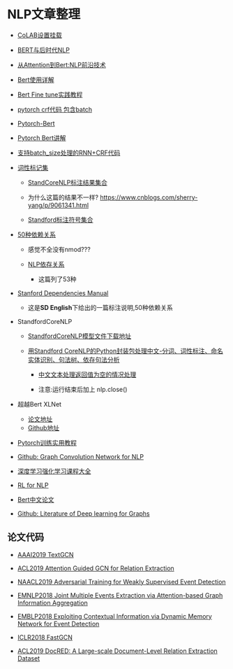 # NLP文章整理

* [CoLAB设置挂载](https://blog.csdn.net/code_nie/article/details/85029074)

* [BERT与后时代NLP](https://mp.weixin.qq.com/s/U_pYc5roODcs_VENDoTbiQ)

* [从Attention到Bert:NLP前沿技术](http://www.bdpt.net/cn/2019/01/22/%E6%B7%B1%E5%BA%A6%E5%AD%A6%E4%B9%A0%EF%BC%9A%E5%89%8D%E6%B2%BF%E6%8A%80%E6%9C%AF-%E4%BB%8Eattentiontransformerelmogpt%E5%88%B0bert/)

* [Bert使用详解](https://juejin.im/post/5c6d65a56fb9a04a0f65c45d)

* [Bert Fine tune实践教程](https://www.jiqizhixin.com/articles/2018-11-23-15)

* [pytorch crf代码  包含batch](https://github.com/liu-nlper/SLTK/blob/master/sltk/nn/modules/crf.py)

* [Pytorch-Bert](https://github.com/huggingface/pytorch-pretrained-BERT)

* [Pytorch Bert讲解](https://new.qq.com/omn/20181112/20181112A0SMTX.html)

* [支持batch_size处理的RNN+CRF代码](https://github.com/liu-nlper/SLTK)

* [词性标记集](https://www.ibm.com/support/knowledgecenter/zh/SS5RWK_3.5.0/com.ibm.discovery.es.ta.doc/iiysspostagset.htm)

    * [StandCoreNLP标注结果集合](https://blog.csdn.net/qq_33373858/article/details/83684590)
    
    * 为什么这篇的结果不一样? https://www.cnblogs.com/sherry-yang/p/9061341.html

    * [Standford标注符号集合](https://www.cnblogs.com/robert-dlut/p/4034297.html)

* [50种依赖关系](https://www.jianshu.com/p/5c461cf096c4)
    * 感觉不全没有nmod???

    * [NLP依存关系](https://www.cnblogs.com/sherry-yang/p/9061341.html)
        * 这篇列了53种

* [Stanford Dependencies Manual](https://nlp.stanford.edu/software/dependencies_manual.pdf)

    * 这是**SD English**下给出的一篇标注说明,50种依赖关系

* StandfordCoreNLP

    * [StandfordCoreNLP模型文件下载地址](https://stanfordnlp.github.io/CoreNLP/history.html)

    * [用Standford CoreNLP的Python封装包处理中文-分词、词性标注、命名实体识别、句法树、依存句法分析](https://blog.csdn.net/guolindonggld/article/details/72795022)

        * [中文文本处理返回值为空的情况处理](https://zhuanlan.zhihu.com/p/42200126)

        * 注意:运行结束后加上 nlp.close()

* 超越Bert XLNet
    * [论文地址](https://arxiv.org/pdf/1906.08237.pdf)
    * [Github地址](https://github.com/zihangdai/xlnet)

* [Pytorch训练实用教程](https://bigquant.com/community/t/topic/155866?utm_source=weibo&utm_medium=weibo_algorithm&utm_campaign=19620_down)

* [Github: Graph Convolution Network for NLP](https://github.com/icoxfog417/graph-convolution-nlp)

* [深度学习强化学习课程大全](https://github.com/kmario23/deep-learning-drizzle)

* [RL for NLP](https://github.com/adityathakker/awesome-rl-nlp)

* [Bert中文论文](https://mp.weixin.qq.com/s?__biz=MjM5ODkzMzMwMQ==&mid=2650410314&idx=2&sn=a94e70f39c70d72946c2ad767fb89c44)

* [Github: Literature of Deep learning for Graphs](https://github.com/DeepGraphLearning/LiteratureDL4Graph)

## 论文代码

* [AAAI2019 TextGCN](https://github.com/yao8839836/text_gcn)

* [ACL2019 Attention Guided GCN for Relation Extraction](https://github.com/Cartus/AGGCN_TACRED)

* [NAACL2019 Adversarial Training for Weakly Supervised Event Detection](https://github.com/thunlp/Adv-ED)

* [EMNLP2018 Joint Multiple Events Extraction via Attention-based Graph Information Aggregation](https://github.com/lx865712528/EMNLP2018-JMEE)

* [EMBLP2018 Exploiting Contextual Information via Dynamic Memory Network for Event Detection](https://github.com/AveryLiu/TD-DMN)

* [ICLR2018 FastGCN](https://github.com/matenure/FastGCN)

* [ACL2019 DocRED: A Large-scale Document-Level Relation Extraction Dataset](https://github.com/thunlp/DocRED)